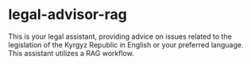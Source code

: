 # legal-advisor-rag
This is your legal assistant, providing advice on issues related to the legislation of the Kyrgyz Republic in English or your preferred language. This assistant utilizes a RAG workflow.
